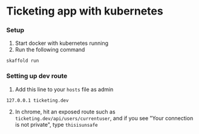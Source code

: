 # Ticketing app with kubernetes
### Setup
1. Start docker with kubernetes running
2. Run the following command
```
skaffold run
```
### Setting up dev route
1. Add this line to your `hosts` file as admin
```
127.0.0.1 ticketing.dev
```
2. In chrome, hit an exposed route such as `ticketing.dev/api/users/currentuser`, and if you see "Your connection is not private", type `thisisunsafe`
